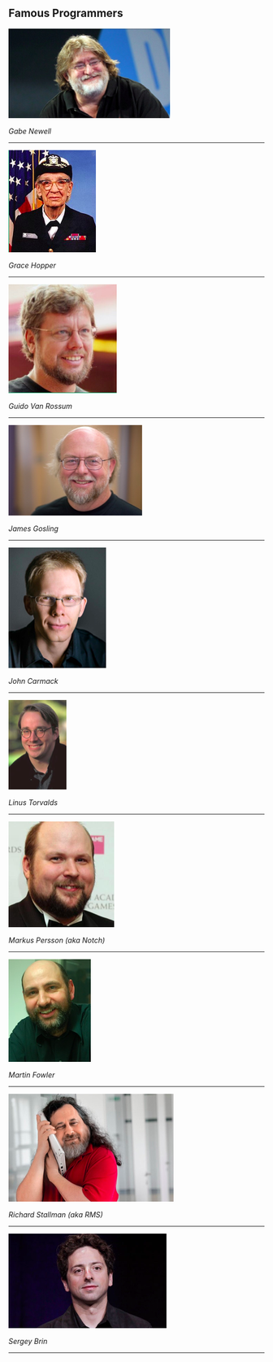 ## Famous Programmers

![Gabe Newell](images/programmers/gabe_newell.png)

*Gabe Newell*

---

![Grace Hopper](images/programmers/grace_hopper.png)

*Grace Hopper*

---

![Guido Van Rossum](images/programmers/guido_van_rossum.png)

*Guido Van Rossum*

---

![James Gosling](images/programmers/james_gosling.png)

*James Gosling*

---

![John Carmack](images/programmers/john_carmack.png)

*John Carmack*

---

![Linus Torvalds](images/programmers/linus_torvalds.png)

*Linus Torvalds*

---

![Markus Persson](images/programmers/markus_persson.png)

*Markus Persson (aka Notch)*

---

![Martin Fowler](images/programmers/martin_fowler.png)

*Martin Fowler*

---

![Richard Stallman](images/programmers/richard_stallman.png)

*Richard Stallman (aka RMS)*

---

![Sergey Brin](images/programmers/sergey_brin.png)

*Sergey Brin*

---
